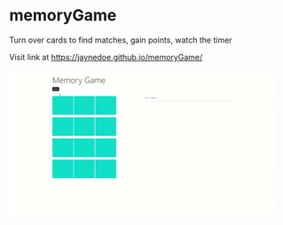 # memoryGame
Turn over cards to find matches, gain points, watch the timer


Visit link at https://jaynedoe.github.io/memoryGame/


[![Memory Game1](memory1.gif)](https://gph.is/g/466bPk9)
